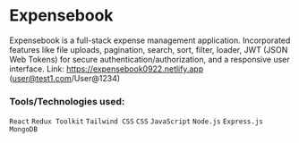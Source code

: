 # Expensebook

Expensebook is a full-stack expense management application. Incorporated features like file uploads, pagination, search, sort, filter, loader, JWT (JSON Web Tokens) for secure authentication/authorization, and a responsive user interface. Link: https://expensebook0922.netlify.app (user@test1.com/User@1234)

### Tools/Technologies used:

`React` `Redux Toolkit` `Tailwind CSS` `CSS` `JavaScript` `Node.js` `Express.js` `MongoDB`
